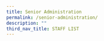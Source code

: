 ```yaml
---
title: Senior Administration
permalink: /senior-administration/
description: ""
third_nav_title: STAFF LIST
---
```

